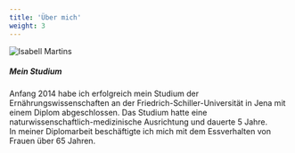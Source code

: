 ```yaml
---
title: 'Über mich'
weight: 3
---
```

![Isabell Martins](/images/P1030686-1439462908988.jpg)

##### Mein Studium

Anfang 2014 habe ich erfolgreich mein Studium der Ernährungswissenschaften an der Friedrich-Schiller-Universität in Jena mit einem Diplom abgeschlossen. Das Studium hatte eine naturwissenschaftlich-medizinische Ausrichtung und dauerte 5 Jahre.  
In meiner Diplomarbeit beschäftigte ich mich mit dem Essverhalten von Frauen über 65 Jahren.
